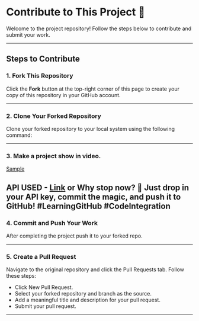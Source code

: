 # Contribute to This Project 🎉

Welcome to the project repository! Follow the steps below to contribute and submit your work.

---

## **Steps to Contribute**

### 1. Fork This Repository
Click the **Fork** button at the top-right corner of this page to create your copy of this repository in your GitHub account.

---

### 2. Clone Your Forked Repository
Clone your forked repository to your local system using the following command:

---

### 3. Make a project show in  video.

[Sample](https://github.com/user-attachments/assets/67e710dd-3823-40c8-885c-18edf3b30590)

API USED - [Link](https://rapidapi.com/shreekant74sk/api/quotes-api12)
      or
 Why stop now? 🌟 Just drop in your API key, commit the magic, and push it to GitHub! #LearningGitHub #CodeIntegration
---

### 4. Commit and Push Your Work
After completing the project push it to your forked repo.

---

### 5. Create a Pull Request
  Navigate to the original repository and click the Pull Requests tab. Follow these steps:

  - Click New Pull Request.
  - Select your forked repository and branch as the source.
  - Add a meaningful title and description for your pull request.
  - Submit your pull request.
---

